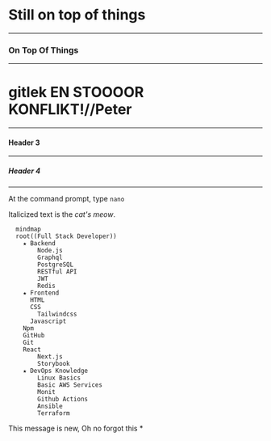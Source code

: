 # Still on top of things

***

### On Top Of Things

***

# gitlek EN STOOOOR KONFLIKT!//Peter

***

#### Header 3

***

##### Header 4

***

At the command prompt, type `nano`

Italicized text is the *cat's meow*.

```mermaid
  mindmap
  root((Full Stack Developer))
    ★ Backend
        Node.js
        Graphql
        PostgreSQL
        RESTful API
        JWT
        Redis
    ★ Frontend
      HTML
      CSS
        Tailwindcss
      Javascript
    Npm
    GitHub
    Git
    React
        Next.js
        Storybook
    ★ DevOps Knowledge
        Linux Basics
        Basic AWS Services
        Monit
        Github Actions
        Ansible
        Terraform
```

This message is new, Oh no forgot this *
